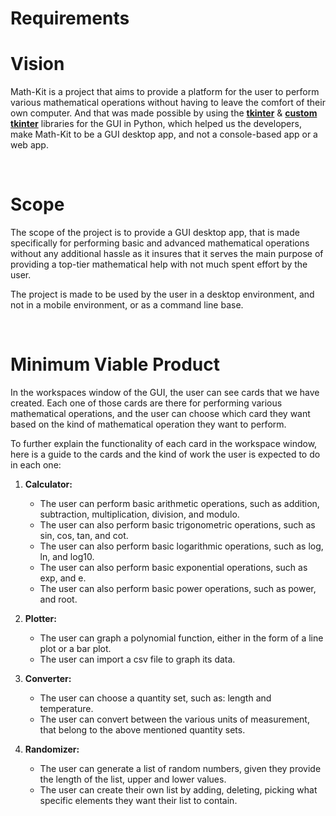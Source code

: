 # **Requirements**

# **Vision**

Math-Kit is a project that aims to provide a platform for the user to perform various mathematical operations without having to leave the comfort of their own computer. And that was made possible by using the [**tkinter**](https://docs.python.org/3/library/tkinter.html) & [**custom tkinter**](https://github.com/TomSchimansky/CustomTkinter) libraries for the GUI in Python, which helped us the developers, make Math-Kit to be a GUI desktop app, and not a console-based app or a web app.

<br>

# **Scope**

The scope of the project is to provide a GUI desktop app, that is made specifically for performing basic and advanced mathematical operations without any additional hassle as it insures that it serves the main purpose of providing a top-tier mathematical help with not much spent effort by the user.

The project is made to be used by the user in a desktop environment, and not in a mobile environment, or as a command line base.

<br>


# **Minimum Viable Product**

In the workspaces window of the GUI, the user can see cards that we have created. Each one of those cards are there for performing various mathematical operations, and the user can choose which card they want based on the kind of mathematical operation they want to perform.

To further explain the functionality of each card in the workspace window, here is a guide to the cards and the kind of work the user is expected to do in each one:

1. **Calculator:**
    - The user can perform basic arithmetic operations, such as addition, subtraction, multiplication, division, and modulo.
    - The user can also perform basic trigonometric operations, such as sin, cos, tan, and cot.
    - The user can also perform basic logarithmic operations, such as log, ln, and log10.
    - The user can also perform basic exponential operations, such as exp, and e.
    - The user can also perform basic power operations, such as power, and root.

2. **Plotter:**
    - The user can graph a polynomial function, either in the form of a line plot or a bar plot.
    - The user can import a csv file to graph its data.

3. **Converter:**
    - The user can choose a quantity set, such as: length and temperature.
    - The user can convert between the various units of measurement, that belong to the above mentioned quantity sets.

4. **Randomizer:**
    - The user can generate a list of random numbers, given they provide the length of the list, upper and lower values.
    - The user can create their own list by adding, deleting, picking what specific elements they want their list to contain.

<br>